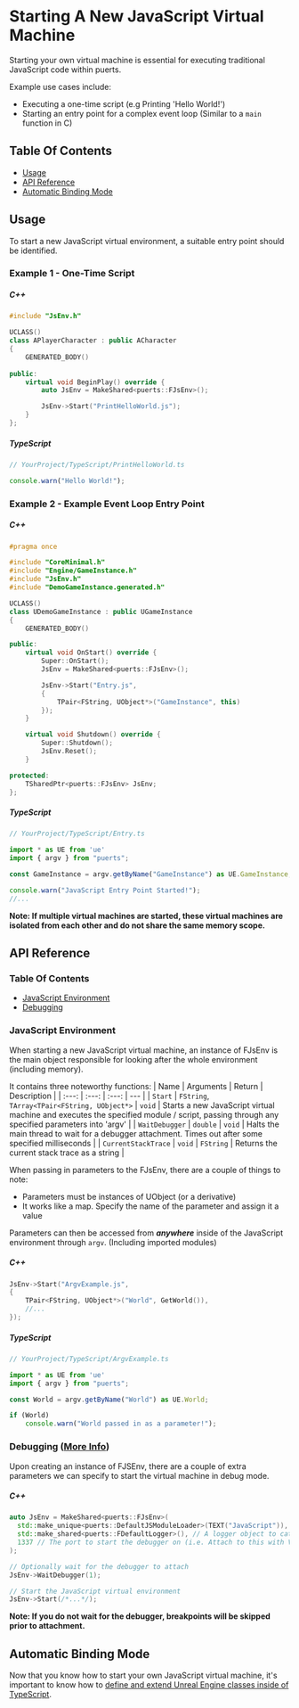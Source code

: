 # Starting A New JavaScript Virtual Machine

Starting your own virtual machine is essential for executing traditional JavaScript code within puerts.

Example use cases include:
- Executing a one-time script (e.g Printing 'Hello World!')
- Starting an entry point for a complex event loop (Similar to a `main` function in C)

## Table Of Contents
- [Usage](#usage)
- [API Reference](#api-reference)
- [Automatic Binding Mode](#automatic-binding-mode)

## Usage
To start a new JavaScript virtual environment, a suitable entry point should be identified.

### Example 1 - One-Time Script
##### C++
``` c++
#include "JsEnv.h"

UCLASS()
class APlayerCharacter : public ACharacter
{
    GENERATED_BODY()
    
public:
    virtual void BeginPlay() override {
        auto JsEnv = MakeShared<puerts::FJsEnv>();

        JsEnv->Start("PrintHelloWorld.js");
    }
};
```
##### TypeScript
``` typescript
// YourProject/TypeScript/PrintHelloWorld.ts

console.warn("Hello World!");
```

### Example 2 - Example Event Loop Entry Point
##### C++
``` c++
#pragma once

#include "CoreMinimal.h"
#include "Engine/GameInstance.h"
#include "JsEnv.h"
#include "DemoGameInstance.generated.h"

UCLASS()
class UDemoGameInstance : public UGameInstance
{
    GENERATED_BODY()

public:
    virtual void OnStart() override {
        Super::OnStart();
        JsEnv = MakeShared<puerts::FJsEnv>();

        JsEnv->Start("Entry.js", 
        {
            TPair<FString, UObject*>("GameInstance", this)
        });
    }

    virtual void Shutdown() override {
        Super::Shutdown();
        JsEnv.Reset();
    }

protected:
    TSharedPtr<puerts::FJsEnv> JsEnv;
};
```
##### TypeScript
``` typescript
// YourProject/TypeScript/Entry.ts

import * as UE from 'ue'
import { argv } from "puerts";

const GameInstance = argv.getByName("GameInstance") as UE.GameInstance;

console.warn("JavaScript Entry Point Started!");
//...
```

**Note: If multiple virtual machines are started, these virtual machines are isolated from each other and do not share the same memory scope.**

## API Reference
### Table Of Contents
- [JavaScript Environment](#javascript-environment)
- [Debugging](#debugging-more-info)

### JavaScript Environment
When starting a new JavaScript virtual machine, an instance of FJsEnv is the main object responsible for looking after the whole environment (including memory).

It contains three noteworthy functions:
| Name | Arguments | Return | Description |
| :---: | :---: | :---: | --- |
| `Start` | `FString`, `TArray<TPair<FString, UObject*>` | `void` | Starts a new JavaScript virtual machine and executes the specified module / script, passing through any specified parameters into 'argv' |
| `WaitDebugger` | `double` | `void` | Halts the main thread to wait for a debugger attachment. Times out after some specified milliseconds |
| `CurrentStackTrace` | `void` | `FString` | Returns the current stack trace as a string |

When passing in parameters to the FJsEnv, there are a couple of things to note:
* Parameters must be instances of UObject (or a derivative)
* It works like a map. Specify the name of the parameter and assign it a value

Parameters can then be accessed from ***anywhere*** inside of the JavaScript environment through `argv`. (Including imported modules)
##### C++
``` c++
JsEnv->Start("ArgvExample.js", 
{
    TPair<FString, UObject*>("World", GetWorld()),
    //...
});
```
##### TypeScript
``` typescript
// YourProject/TypeScript/ArgvExample.ts

import * as UE from 'ue'
import { argv } from "puerts";

const World = argv.getByName("World") as UE.World;

if (World)
    console.warn("World passed in as a parameter!");
```

### Debugging ([More Info](./vscode_debug.md))
Upon creating an instance of FJSEnv, there are a couple of extra parameters we can specify to start the virtual machine in debug mode.

##### C++
``` c++
auto JsEnv = MakeShared<puerts::FJsEnv>(
  std::make_unique<puerts::DefaultJSModuleLoader>(TEXT("JavaScript")), // Specifies the default script location (Default: "Content/JavaScript")
  std::make_shared<puerts::FDefaultLogger>(), // A logger object to catch console.log
  1337 // The port to start the debugger on (i.e. Attach to this with VSCode)
);

// Optionally wait for the debugger to attach
JsEnv->WaitDebugger(1);

// Start the JavaScript virtual environment
JsEnv->Start(/*...*/);
```

**Note: If you do not wait for the debugger, breakpoints will be skipped prior to attachment.**

## Automatic Binding Mode
Now that you know how to start your own JavaScript virtual machine, it's important to know how to [define and extend Unreal Engine classes inside of TypeScript](./uclass_extends.md).